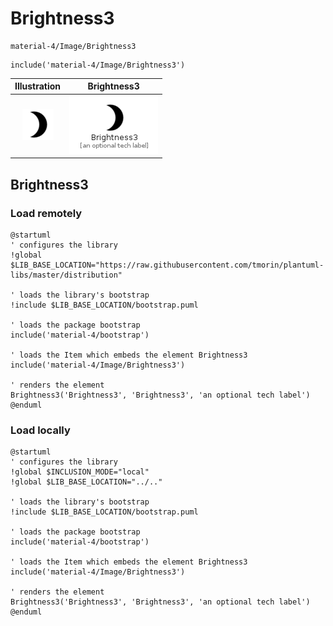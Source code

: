 # Brightness3


```text
material-4/Image/Brightness3
```

```text
include('material-4/Image/Brightness3')
```



| Illustration | Brightness3 |
| :---: | :---: |
| ![illustration for Illustration](../../material-4/Image/Brightness3.png) | ![illustration for Brightness3](../../material-4/Image/Brightness3.Local.png) |




## Brightness3

### Load remotely
```plantuml
@startuml
' configures the library
!global $LIB_BASE_LOCATION="https://raw.githubusercontent.com/tmorin/plantuml-libs/master/distribution"

' loads the library's bootstrap
!include $LIB_BASE_LOCATION/bootstrap.puml

' loads the package bootstrap
include('material-4/bootstrap')

' loads the Item which embeds the element Brightness3
include('material-4/Image/Brightness3')

' renders the element
Brightness3('Brightness3', 'Brightness3', 'an optional tech label')
@enduml
```

### Load locally
```plantuml
@startuml
' configures the library
!global $INCLUSION_MODE="local"
!global $LIB_BASE_LOCATION="../.."

' loads the library's bootstrap
!include $LIB_BASE_LOCATION/bootstrap.puml

' loads the package bootstrap
include('material-4/bootstrap')

' loads the Item which embeds the element Brightness3
include('material-4/Image/Brightness3')

' renders the element
Brightness3('Brightness3', 'Brightness3', 'an optional tech label')
@enduml
```

